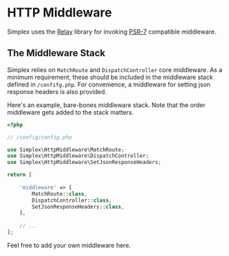 HTTP Middleware
===============

Simplex uses the [Relay](http://relayphp.com/) library for invoking [PSR-7](http://www.php-fig.org/psr/psr-7/) compatible 
middleware. 


The Middleware Stack
--------------------

Simplex relies on `MatchRoute` and `DispatchController` core middleware. As a minimum requirement, these should be 
included in the middleware stack defined in `/confifg.php`. For convenience, a middleware for setting json response 
headers is also provided. 

Here's an example, bare-bones middleware stack. Note that the order middleware gets added to the stack matters.

```php
<?php

// /config/config.php

use Simplex\HttpMiddleware\MatchRoute;
use Simplex\HttpMiddleware\DispatchController;
use Simplex\HttpMiddleware\SetJsonResponseHeaders;

return [
    
    'middleware' => [
        MatchRoute::class,
        DispatchController::class,
        SetJsonResponseHeaders::class,
    ],
        
    // ...    
];
```

Feel free to add your own middleware here.
